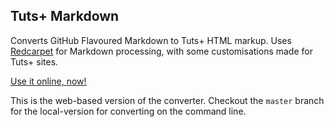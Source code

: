 ## Tuts+ Markdown

Converts GitHub Flavoured Markdown to Tuts+ HTML markup. Uses [Redcarpet](https://github.com/tanoku/redcarpet) for Markdown processing, with some customisations made for Tuts+ sites.

[Use it online, now!](http://blooming-stone-4663.herokuapp.com/)

This is the web-based version of the converter. Checkout the `master` branch for the local-version for converting on the command line.